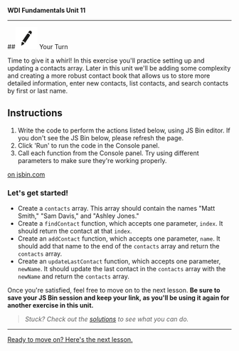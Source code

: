 **WDI Fundamentals Unit 11**

---

##![Your Turn](../assets/exercise.png) Your Turn

Time to give it a whirl! In this exercise you'll practice setting up and updating a contacts array. Later in this unit we'll be adding some complexity and creating a more robust contact book that allows us to store more detailed information, enter new contacts, list contacts, and search contacts by first or last name.

## Instructions

1)  Write the code to perform the actions listed below, using JS Bin editor. If you don't see the JS Bin below, please refresh the page.
2)  Click 'Run' to run the code in the Console panel.
3)  Call each function from the Console panel. Try using different parameters to make sure they're working properly.

<a class="jsbin-embed" href="http://jsbin.com/wihumu/embed?js&height600"> on jsbin.com</a><script src="http://static.jsbin.com/js/embed.min.js?3.35.12"></script>

### Let's get started!

* Create a `contacts` array. This array should contain the names "Matt Smith," "Sam Davis," and "Ashley Jones."
* Create a `findContact` function, which accepts one parameter, `index`. It should return the contact at that `index`.
* Create an `addContact` function, which accepts one parameter, `name`. It should add that name to the end of the `contacts` array and return the `contacts` array.
* Create an `updateLastContact` function, which accepts one parameter, `newName`. It should update the last contact in the `contacts` array with the `newName` and return the `contacts` array.

Once you're satisfied, feel free to move on to the next lesson. **Be sure to save your JS Bin session and keep your link, as you'll be using it again for another exercise in this unit.**

> *Stuck? Check out the [solutions](https://github.com/generalassembly-studio/fundamentals/blob/master/exercise-solutions.md) to see what you can do.*

---
[Ready to move on? Here's the next lesson.](05_lesson.md)
